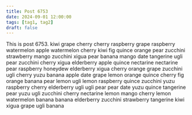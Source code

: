 ```yaml
---
title: Post 6753
date: 2024-09-01 12:00:00
tags: [tag1, tag2]
draft: false
---
```

This is post 6753.
kiwi
grape
cherry
cherry
raspberry
grape
raspberry
watermelon
apple
watermelon
cherry
kiwi
fig
quince
orange
pear
zucchini
strawberry
mango
zucchini
xigua
pear
banana
mango
date
tangerine
ugli
pear
zucchini
cherry
xigua
elderberry
apple
quince
nectarine
nectarine
pear
raspberry
honeydew
elderberry
xigua
cherry
orange
grape
zucchini
ugli
cherry
yuzu
banana
apple
date
grape
lemon
orange
quince
cherry
fig
orange
banana
pear
lemon
ugli
lemon
raspberry
quince
zucchini
yuzu
raspberry
cherry
elderberry
ugli
ugli
pear
pear
date
yuzu
quince
tangerine
pear
yuzu
ugli
zucchini
cherry
nectarine
lemon
mango
cherry
lemon
watermelon
banana
banana
elderberry
zucchini
strawberry
tangerine
kiwi
xigua
grape
ugli
banana
